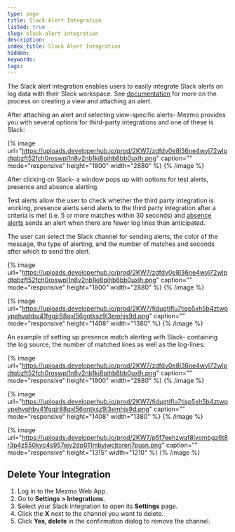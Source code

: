 ```yaml
---
type: page
title: Slack Alert Integration
listed: true
slug: slack-alert-integration
description: 
index_title: Slack Alert Integration
hidden: 
keywords: 
tags: 
---
```




The Slack alert integration enables users to easily integrate Slack alerts on log data with their Slack workspace. See [documentation](/docs/views) for more on the process on creating a view and attaching an alert.

After attaching an alert and selecting view-specific alerts- Mezmo provides you with several options for third-party integrations and one of these is Slack:



{% image url="https://uploads.developerhub.io/prod/2KW7/zdfdv0e8l36ne4wyl72wlpdtqbzft52fch0roswpl1n8v2nb1kj8pihb8bb0uxlh.png" caption="" mode="responsive" height="1800" width="2880" %}
{% /image %}



After clicking on Slack- a window pops up with options for test alerts, presence and absence alerting.

Test alerts allow the user to check whether the third party integration is working, presence alerts send alerts to the third party integration after a criteria is met (i.e. 5 or more matches within 30 seconds) and [absence alerts](https://www.mezmo.com/blog/logdna-absence-alerting) sends an alert when there are fewer log lines than anticipated.

The user can select the Slack channel for sending alerts, the color of the message, the type of alerting, and the number of matches and seconds after which to send the alert.



{% image url="https://uploads.developerhub.io/prod/2KW7/zdfdv0e8l36ne4wyl72wlpdtqbzft52fch0roswpl1n8v2nb1kj8pihb8bb0uxlh.png" caption="" mode="responsive" height="1800" width="2880" %}
{% /image %}





{% image url="https://uploads.developerhub.io/prod/2KW7/fidugtiflu7tisp5xh5b4ztwpypehvqhbv41fgqjr88qxl56gntksz9l3emhjs9d.png" caption="" mode="responsive" height="1408" width="1380" %}
{% /image %}



An example of setting up presence match alerting with Slack- containing the log source, the number of matched lines as well as the log-lines:



{% image url="https://uploads.developerhub.io/prod/2KW7/zdfdv0e8l36ne4wyl72wlpdtqbzft52fch0roswpl1n8v2nb1kj8pihb8bb0uxlh.png" caption="" mode="responsive" height="1800" width="2880" %}
{% /image %}





{% image url="https://uploads.developerhub.io/prod/2KW7/fidugtiflu7tisp5xh5b4ztwpypehvqhbv41fgqjr88qxl56gntksz9l3emhjs9d.png" caption="" mode="responsive" height="1408" width="1380" %}
{% /image %}





{% image url="https://uploads.developerhub.io/prod/2KW7/p5f7eehzwaf8lvombgz6t8r3p4z550kyc4s957ejy2dp011mbyjwcjtoren7pusn.png" caption="" mode="responsive" height="1315" width="1210" %}
{% /image %}



## Delete Your Integration

1. Log in to the Mezmo Web App.
2. Go to **Settings &gt; Integrations**.
3. Select your Slack integration to open its **Settings** page.
4. Click the **X** next to the channel you want to delete.
5. Click **Yes, delete** in the confirmation dialog to remove the channel.



